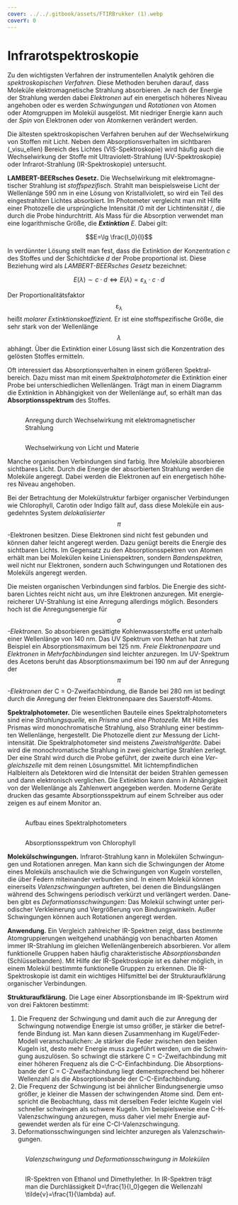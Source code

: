 ```yaml
---
cover: ../../.gitbook/assets/FTIRBrukker (1).webp
coverY: 0
---
```


# Infrarotspektroskopie

Zu den wichtigsten Verfahren der instrumentellen Analytik gehören die _spektroskopischen Verfahren._ Diese Methoden beruhen darauf, dass Moleküle elektromagnetische Strahlung absorbieren. Je nach der Energie der Strahlung werden dabei _Elektronen_ auf ein energetisch höheres Niveau angehoben oder es werden _Schwingungen_ und _Rotationen_ von Atomen oder Atomgruppen im Molekül ausgelöst. Mit niedriger Energie kann auch der _Spin_ von Elektronen oder von Atomkernen verändert werden.

Die ältesten spektroskopischen Verfahren beruhen auf der Wechselwirkung von Stoffen mit Licht. Neben dem Absorptionsverhalten im sichtbaren (_visu­_ellen) Bereich des Lichtes (VIS-Spektroskopie) wird häufig auch die Wech­selwirkung der Stoffe mit Ultraviolett-Strahlung (UV-Spektroskopie) oder Infrarot-Strahlung (IR-Spektroskopie) untersucht.

**LAMBERT-BEERsches Gesetz.** Die Wechselwirkung mit elektromagne­tischer Strahlung ist _stoffspezifisch._ Strahlt man beispielsweise Licht der Wellenlänge 590 nm in eine Lösung von Kristallviolett, so wird ein Teil des eingestrahlten Lichtes absorbiert. Im Photometer vergleicht man mit Hilfe einer Photozelle die ursprüngliche Intensität /0 mit der Lichtintensität /, die durch die Probe hindurchtritt. Als Mass für die Absorption verwendet man eine logarithmische Größe, die _**Extinktion** E._ Dabei gilt:

$$E=\lg \frac{I_0}{I}$$

In verdünnter Lösung stellt man fest, dass die Extinktion der Konzentra­tion _c_ des Stoffes und der Schichtdicke _d_ der Probe proportional ist. Diese Beziehung wird als _LAMBERT-BEERsches Gesetz_ bezeichnet:

$$E(\lambda) \sim c \cdot d \Leftrightarrow E(\lambda)=\varepsilon_\lambda \cdot c \cdot d$$

Der Proportionalitätsfaktor $$\mathcal{\varepsilon}_\lambda$$ heißt _molarer Extinktionskoeffizient._ Er ist eine stoffspezifische Größe, die sehr stark von der Wellenlänge $$\lambda$$ abhängt. Über die Extinktion einer Lösung lässt sich die Konzentration des gelösten Stof­fes ermitteln.

Oft interessiert das Absorptionsverhalten in einem größeren Spektral­bereich. Dazu misst man mit einem _Spektralphotometer_ die Extinktion einer Probe bei unterschiedlichen Wellenlängen. Trägt man in einem Diagramm die Extinktion in Abhängigkeit von der Wellenlänge auf, so erhält man das **Absorptionsspektrum** des Stoffes.

<figure><img src="../../.gitbook/assets/image (4) (1) (1).png" alt=""><figcaption><p>Anregung durch Wechselwirkung mit elektromagnetischer Strahlung</p></figcaption></figure>

<figure><img src="../../.gitbook/assets/image (13) (1).png" alt=""><figcaption><p>Wechselwirkung von Licht und Materie</p></figcaption></figure>

Manche organischen Verbindungen sind farbig. Ihre Moleküle absorbieren sichtbares Licht. Durch die Energie der absorbierten Strahlung werden die Moleküle angeregt. Dabei werden die Elektronen auf ein energetisch höhe­ res Niveau angehoben.

Bei der Betrachtung der Molekülstruktur farbiger organischer Verbindungen wie Chlorophyll, Carotin oder Indigo fällt auf, dass diese Moleküle ein aus­ gedehntes System _delokalisierter_ $$\pi$$-Elektronen besitzen. Diese Elektronen sind nicht fest gebunden und können daher leicht angeregt werden. Dazu genügt bereits die Energie des sichtbaren Lichts. Im Gegensatz zu den Absorptionsspektren von Atomen erhält man bei Molekülen keine Linien­spektren, sondern _Bandenspektren,_ weil nicht nur Elektronen, sondern auch Schwingungen und Rotationen des Moleküls angeregt werden.

Die meisten organischen Verbindungen sind farblos. Die Energie des sicht­ baren Lichtes reicht nicht aus, um ihre Elektronen anzuregen. Mit energie­ reicherer UV-Strahlung ist eine Anregung allerdings möglich. Besonders hoch ist die Anregungsenergie für $$\sigma$$_-Elektronen._ So absorbieren gesättigte Kohlenwasserstoffe erst unterhalb einer Wellenlänge von 140 nm. Das UV­ Spektrum von Methan hat zum Beispiel ein Absorptionsmaximum bei 125 nm. _Freie Elektronenpaare_ und _Elektronen_ in _Mehrfachbindungen_ sind leichter anzuregen. Im UV-Spektrum des Acetons beruht das Absorptions­maximum bei 190 nm auf der Anregung der $$\pi$$_-Elektronen_ der C = O-Zwei­fachbindung, die Bande bei 280 nm ist bedingt durch die Anregung der freien Elektronenpaare des Sauerstoff-Atoms.

**Spektralphotometer.** Die wesentlichen Bauteile eines Spektralphotometers sind eine _Strahlungsquelle,_ ein _Prisma_ und eine _Photozelle._ Mit Hilfe des Prismas wird monochromatische Strahlung, also Strahlung einer bestimm­ten Wellenlänge, hergestellt. Die Photozelle dient zur Messung der Licht­ intensität. Die Spektralphotometer sind meistens _Zweistrahlgeräte._ Dabei wird die monochromatische Strahlung in zwei gleichartige Strahlen zerlegt. Der eine Strahl wird durch die Probe geführt, der zweite durch eine _Ver­gleichszelle_ mit dem reinen Lösungsmittel. Mit lichtempfindlichen Halbleitern als Detektoren wird die Intensität der beiden Strahlen gemessen und dann elektronisch verglichen. Die Extinktion kann dann in Abhängigkeit von der Wellenlänge als Zahlenwert angegeben werden. Moderne Geräte drucken das gesamte Absorptionsspektrum auf einem Schreiber aus oder zeigen es auf einem Monitor an.

<figure><img src="../../.gitbook/assets/3" alt=""><figcaption><p>Aufbau eines Spektralphotometers</p></figcaption></figure>

<figure><img src="../../.gitbook/assets/image (27).png" alt=""><figcaption><p>Absorptionsspektrum von Chlorophyll</p></figcaption></figure>

**Molekülschwingungen.** Infrarot-Strahlung kann in Molekülen Schwingun­gen und Rotationen anregen. Man kann sich die Schwingungen der Atome eines Moleküls anschaulich wie die Schwingungen von Kugeln vorstellen, die über Federn miteinander verbunden sind. In einem Molekül können einerseits _Valenzschwingungen_ auftreten, bei denen die Bindungslängen während des Schwingens periodisch verkürzt und verlängert werden. Dane­ben gibt es _Deformationsschwingungen:_ Das Molekül schwingt unter peri­odischer Verkleinerung und Vergrößerung von Bindungswinkeln. Außer Schwingungen können auch Rotationen angeregt werden.

**Anwendung.** Ein Vergleich zahlreicher IR-Spektren zeigt, dass bestimmte Atomgruppierungen weitgehend unabhängig von benachbarten Atomen immer IR-Strahlung im gleichen Wellenlängenbereich absorbieren. Vor allem funktionelle Gruppen haben häufig charakteristische _Absorptions­banden_ (Schlüsselbanden). Mit Hilfe der IR-Spektroskopie ist es daher möglich, in einem Molekül bestimmte funktionelle Gruppen zu erkennen. Die IR-Spektroskopie ist damit ein wichtiges Hilfsmittel bei der Strukturauf­klärung organischer Verbindungen.

**Strukturaufklärung.** Die Lage einer Absorptionsbande im IR-Spektrum wird von drei Faktoren bestimmt:

1. Die Frequenz der Schwingung und damit auch die zur Anregung der Schwingung notwendige Energie ist umso größer, je stärker die betref­fende Bindung ist. Man kann diesen Zusammenhang im Kugel/Feder­ Modell veranschaulichen: Je stärker die Feder zwischen den beiden Kugeln ist, desto mehr Energie muss zugeführt werden, um die Schwin­gung auszulösen. So schwingt die stärkere C = C-Zweifachbindung mit einer höheren Frequenz als die C-C-Einfachbindung. Die Absorptions­bande der C = C-Zweifachbindung liegt dementsprechend bei höherer Wellenzahl als die Absorptionsbande der C-C-Einfachbindung.
2. Die Frequenz der Schwingung ist bei ähnlicher Bindungsenergie umso größer, je kleiner die Massen der schwingenden Atome sind. Dem ent­spricht die Beobachtung, dass mit derselben Feder leichte Kugeln viel schneller schwingen als schwere Kugeln. Um beispielsweise eine C-H­ Valenzschwingung anzuregen, muss daher viel mehr Energie auf­ gewendet werden als für eine C-CI-Valenzschwingung.
3. Deformationsschwingungen sind leichter anzuregen als Valenzschwin­gungen.

<figure><img src="../../.gitbook/assets/image (58).png" alt=""><figcaption><p><em>Valenzschwingung und Deformationsschwingung in Molekülen</em></p></figcaption></figure>

<figure><img src="../../.gitbook/assets/image (23).png" alt=""><figcaption><p>IR-Spektren von Ethanol und Dimethylether. In IR-Spektren trägt man die Durchlässigkeit <span class="math">D=\frac{1}{I_0}</span>gegen die Wellenzahl <span class="math">\tilde{v}=\frac{1}{\lambda}</span> auf.</p></figcaption></figure>

